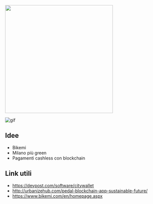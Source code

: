 <img src="https://i.imgur.com/3Z1s0tn.png" width="350px">



![gif](https://github.com/PagaMi-Cashless/Cashless-Milano/blob/master/gif_export.gif?raw=true)

## Idee
* Bikemi
* Milano più green
* Pagamenti cashless con blockchain

## Link utili
* https://devpost.com/software/citywallet
* http://urbanizehub.com/pedal-blockchain-app-sustainable-future/
* https://www.bikemi.com/en/homepage.aspx
